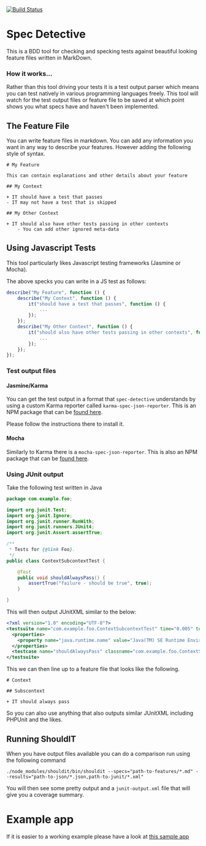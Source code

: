 [![Build Status](https://secure.travis-ci.org/mackstar/spec-detective.png?branch=master)](http://travis-ci.org/mackstar/spec-detective)

# Spec Detective

This is a BDD tool for checking and specking tests against beautiful looking feature files written in MarkDown.

### How it works...

Rather than this tool driving your tests it is a test output parser which means you can test natively in various programming languages freely. This tool will watch for the test output files or feature file to be saved at which point shows you what specs have and haven't been implemented. 

## The Feature File

You can write feature files in markdown. You can add any information you want in any way to describe your features. However adding the following style of syntax.

```
# My Feature

This can contain explanations and other details about your feature

## My Context

+ IT should have a test that passes
- IT may not have a test that is skipped

## My Other Context

+ IT should also have other tests passing in other contexts
    - You can add other ignored meta-data
```
## Using Javascript Tests

This tool particularly likes Javascript testing frameworks (Jasmine or Mocha). 

The above specks you can write in a JS test as follows:


```javascript
describe("My Feature", function () {
    describe("My Context", function () {
        it("should have a test that passes", function () {
            ...
        });
    });
    describe("My Other Context", function () {
        it("should also have other tests passing in other contexts", function () {
            ...
        });
    });
});
```

### Test output files

#### Jasmine/Karma

You can get the test output in a format that `spec-detective` understands by using a custom Karma reporter called `karma-spec-json-reporter`. This is an NPM package that can be [found here](https://www.npmjs.org/package/karma-spec-json-reporter). 

Please follow the instructions there to install it.

#### Mocha

Similarly to Karma there is a `mocha-spec-json-reporter`. This is also an NPM package that can be [found here](https://www.npmjs.org/package/mocha-spec-json-reporter).

### Using JUnit output

Take the following test written in Java
```java
package com.example.foo;

import org.junit.Test;
import org.junit.Ignore;
import org.junit.runner.RunWith;
import org.junit.runners.JUnit4;
import org.junit.Assert.assertTrue;

/**
 * Tests for {@link Foo}.
 */
public class ContextSubcontextTest {

    @Test
    public void shouldAlwaysPass() {
        assertTrue("failure - should be true", true);
    }

}
```
This will then output JUnitXML similar to the below:

```xml
<?xml version="1.0" encoding="UTF-8"?>
<testsuite name="com.example.foo.ContextSubcontextTest" time="0.005" tests="1" errors="0" skipped="0" failures="0">
  <properties>
    <property name="java.runtime.name" value="Java(TM) SE Runtime Environment"/>
  </properties>
  <testcase name="shouldAlwaysPass" classname="com.example.foo.ContextSubcontextTest" time="0"/>
</testsuite>
```
This we can then line up to a feature file that looks like the following.

```
# Context

## Subscontext

+ IT should always pass
```
So you can also use anything that also outputs similar JUnitXML including PHPUnit and the likes.

## Running ShouldIT
 
When you have output files available you can do a comparison run using the following command
```
./node_modules/shouldit/bin/shouldit --specs="path-to-features/*.md" --results="path-to-json/*.json,path-to-junit/*.xml"
```

You will then see some pretty output and a `junit-output.xml` file that will give you a coverage summary.

# Example app

If it is easier to a working example please have a look at [this sample app](git@github.com:bbc-sport/ShouldIT.git)
